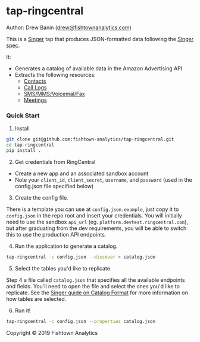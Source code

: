 # tap-ringcentral

Author: Drew Banin (drew@fishtownanalytics.com)

This is a [Singer](http://singer.io) tap that produces JSON-formatted data following the [Singer spec](https://github.com/singer-io/getting-started/blob/master/SPEC.md).

It:

- Generates a catalog of available data in the Amazon Advertising API
- Extracts the following resources:
    - [Contacts](https://developers.ringcentral.com/api-reference#Company-Contacts-listDirectoryEntries)
    - [Call Logs](https://developers.ringcentral.com/api-reference#Call-Log-loadUserCallLog)
    - [SMS/MMS/Voicemal/Fax](https://developers.ringcentral.com/api-reference#SMS-and-MMS-listMessages)
    - [Meetings](https://developers.ringcentral.com/api-reference#Upcoming-Meetings)

### Quick Start

1. Install

```bash
git clone git@github.com:fishtown-analytics/tap-ringcentral.git
cd tap-ringcentral
pip install .
```

2. Get credentials from RingCentral

- Create a new app and an associated sandbox account
- Note your `client_id`, `client_secret`, `username`, and `password` (used in the config.json file specified below)

3. Create the config file.

There is a template you can use at `config.json.example`, just copy it to `config.json` in the repo root and insert your credentials. You
will initially need to use the sandbox `api_url` (eg. `platform.devtest.ringcentral.com`), but after graduating from the dev requirements,
you will be able to switch this to use the production API endpoints.

4. Run the application to generate a catalog.

```bash
tap-ringcentral -c config.json --discover > catalog.json
```

5. Select the tables you'd like to replicate

Step 4 a file called `catalog.json` that specifies all the available endpoints and fields. You'll need to open the file and select the ones you'd like to replicate. See the [Singer guide on Catalog Format](https://github.com/singer-io/getting-started/blob/c3de2a10e10164689ddd6f24fee7289184682c1f/BEST_PRACTICES.md#catalog-format) for more information on how tables are selected.

6. Run it!

```bash
tap-ringcentral -c config.json --properties catalog.json
```

Copyright &copy; 2019 Fishtown Analytics
